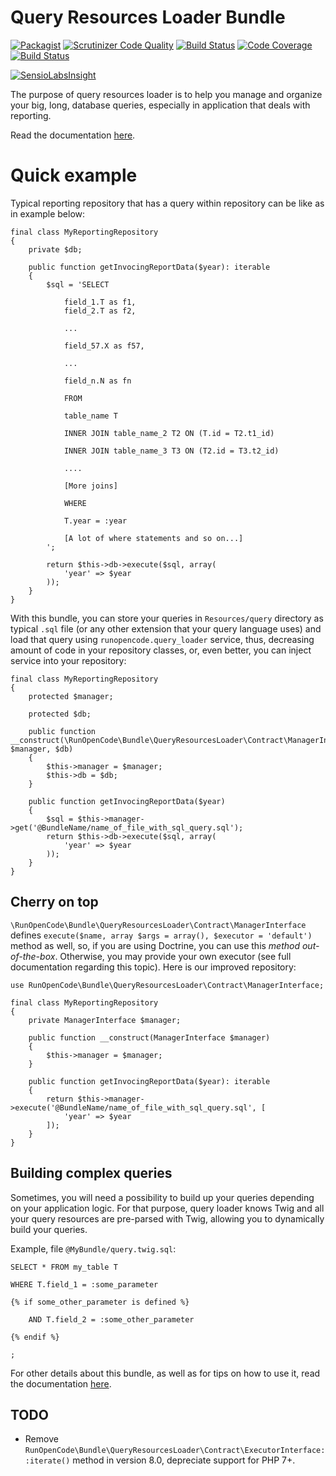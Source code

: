 Query Resources Loader Bundle
=============================

[![Packagist](https://img.shields.io/packagist/v/RunOpenCode/query-resources-loader-bundle.svg)](https://packagist.org/packages/runopencode/query-resources-loader-bundle)
[![Scrutinizer Code Quality](https://scrutinizer-ci.com/g/RunOpenCode/query-resources-loader-bundle/badges/quality-score.png?b=master)](https://scrutinizer-ci.com/g/RunOpenCode/query-resources-loader-bundle/?branch=master)
[![Build Status](https://scrutinizer-ci.com/g/RunOpenCode/query-resources-loader-bundle/badges/build.png?b=master)](https://scrutinizer-ci.com/g/RunOpenCode/query-resources-loader-bundle/build-status/master)
[![Code Coverage](https://scrutinizer-ci.com/g/RunOpenCode/query-resources-loader-bundle/badges/coverage.png?b=master)](https://scrutinizer-ci.com/g/RunOpenCode/query-resources-loader-bundle/?branch=master)
[![Build Status](https://travis-ci.org/RunOpenCode/query-resources-loader-bundle.svg?branch=master)](https://travis-ci.org/RunOpenCode/query-resources-loader-bundle)

[![SensioLabsInsight](https://insight.sensiolabs.com/projects/0c149e3f-689a-422f-998a-9eec47d580ee/big.png)](https://insight.sensiolabs.com/projects/0c149e3f-689a-422f-998a-9eec47d580ee)

The purpose of query resources loader is to help you manage and organize
your big, long, database queries, especially in application that deals
with reporting.

Read the documentation [here](docs/index.md).

# Quick example

Typical reporting repository that has a query within repository can be
like as in example below:

    final class MyReportingRepository 
    {
        private $db;
    
        public function getInvocingReportData($year): iterable
        {
            $sql = 'SELECT 
                
                field_1.T as f1,
                field_2.T as f2,
                
                ...
                
                field_57.X as f57,
                
                ...
                
                field_n.N as fn
                
                FROM 
                
                table_name T
                
                INNER JOIN table_name_2 T2 ON (T.id = T2.t1_id)
                
                INNER JOIN table_name_3 T3 ON (T2.id = T3.t2_id)
                
                ....
                
                [More joins]
                
                WHERE
                
                T.year = :year
                
                [A lot of where statements and so on...]                                           
            ';
            
            return $this->db->execute($sql, array( 
                'year' => $year 
            ));            
        }
    }

With this bundle, you can store your queries in `Resources/query` directory
as typical `.sql` file (or any other extension that your query language uses)
and load that query using `runopencode.query_loader` service, thus, decreasing amount
of code in your repository classes, or, even better, you can inject service
into your repository:

    final class MyReportingRepository 
    {
        protected $manager;
        
        protected $db;
    
        public function __construct(\RunOpenCode\Bundle\QueryResourcesLoader\Contract\ManagerInterface $manager, $db)
        {            
            $this->manager = $manager;
            $this->db = $db;
        }
        
        public function getInvocingReportData($year)
        {
            $sql = $this->manager->get('@BundleName/name_of_file_with_sql_query.sql');
            return $this->db->execute($sql, array(
                'year' => $year 
            ));
        }
    }

## Cherry on top

`\RunOpenCode\Bundle\QueryResourcesLoader\Contract\ManagerInterface` defines
`execute($name, array $args = array(), $executor = 'default')` method as well,
so, if you are using Doctrine, you can use this *method out-of-the-box*.
Otherwise, you may provide your own executor (see full documentation
regarding this topic). Here is our improved repository:

    use RunOpenCode\Bundle\QueryResourcesLoader\Contract\ManagerInterface;

    final class MyReportingRepository 
    {
        private ManagerInterface $manager;
    
        public function __construct(ManagerInterface $manager)
        {            
            $this->manager = $manager;           
        }
        
        public function getInvocingReportData($year): iterable
        {
            return $this->manager->execute('@BundleName/name_of_file_with_sql_query.sql', [
                'year' => $year
            ]);
        }
    }

## Building complex queries

Sometimes, you will need a possibility to build up your queries depending
on your application logic. For that purpose, query loader knows Twig and
all your query resources are pre-parsed with Twig, allowing you to dynamically
build your queries.

Example, file `@MyBundle/query.twig.sql`:

    SELECT * FROM my_table T
    
    WHERE T.field_1 = :some_parameter
    
    {% if some_other_parameter is defined %}
    
        AND T.field_2 = :some_other_parameter 
        
    {% endif %}
    
    ;

For other details about this bundle, as well as for tips on how to use it,
read the documentation [here](docs/index.md).

## TODO

- Remove `RunOpenCode\Bundle\QueryResourcesLoader\Contract\ExecutorInterface::iterate()` method in version 8.0,
  depreciate support for PHP 7+.